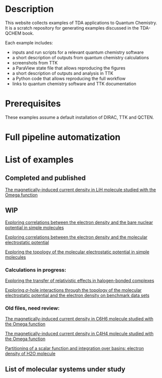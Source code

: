 # Description

This website collects examples of TDA applications to Quantum Chemistry. It is a scratch repository for generating examples discussed in the TDA-QCHEM book.

Each example includes:

* inputs and run scripts for a relevant quantum chemistry software
* a short description of outputs from quantum chemistry calculations
* screenshots from TTK
* a ParaView state file that allows reproducing the figures
* a short description of outputs and analysis in TTK
* a Python code that allows reproducing the full workflow
* links to quantum chemistry software and TTK documentation


# Prerequisites

These examples assume a default installation of DIRAC, TTK and QCTEN. 

# Full pipeline automatization


# List of examples

## Completed and published

[The magnetically-induced current density in LiH molecule studied with the Omega function](LiH_MICD/)


## WIP

[Exploring correlations between the electron density and the bare nuclear potential in simple molecules](bivariate_ED_BNP_homemorphisms.md)

[Exploring correlations between the electron density and the molecular electrostatic potential](bivariate_ED_MESP.md)

[Exploring the topology of the molecular electrostatic potential in simple molecules](MESP_theory)


### Calculations in progress:

[Exploring the transfer of relativistic effects in halogen-bonded complexes](relativistic-xbs)

[Exploring $\sigma$-hole interactions through the topology of the molecular electrostatic potential and the electron density on benchmark data sets](sigma-hole-interactions-database)



### Old files, need review:

[The magnetically-induced current density in C6H6 molecule studied with the Omega function](C6H6_MICD/)

[The magnetically-induced current density in C4H4 molecule studied with the Omega function](C4H4_MICD/)

[Partitioning of a scalar function and integration over basins: electron density of H2O molecule](H2O_ED_basins/)


<!--- [Intermolecular hydrogen bonds in water dimer](H2OH2O_Hbonds/) --->

<!--- [Intramolecular hydrogen bonds in derivatives of 1H-pyrrole](C5H6ON2_Hbonds/) --->

<!--- [Intermolecular halogen bonds in At2-NH3 dimer](At2NH3_Xbonds/) --->

<!--- [Intramolecular hydrogen bonds in CH2CHSAu molecule](CH2CHSAu_Hbonds/) --->

## List of molecular systems under study




